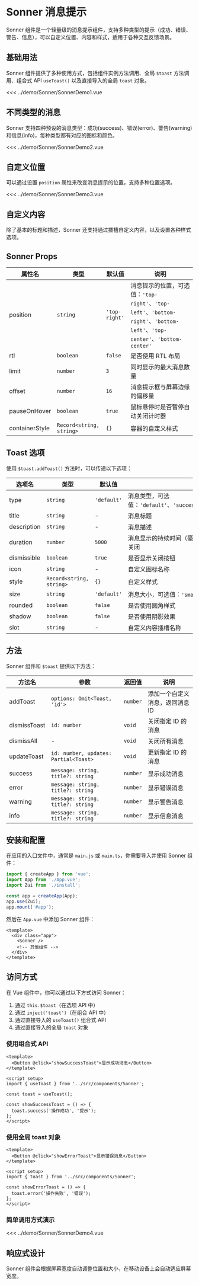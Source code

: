 # Sonner 消息提示

Sonner 组件是一个轻量级的消息提示组件，支持多种类型的提示（成功、错误、警告、信息），可以自定义位置、内容和样式，适用于各种交互反馈场景。

## 基础用法

Sonner 组件提供了多种使用方式，包括组件实例方法调用、全局 `$toast` 方法调用、组合式 API `useToast()` 以及直接导入的全局 `toast` 对象。

<script setup>
import SonnerDemo1 from "/demo/Sonner/SonnerDemo1.vue";
import SonnerDemo2 from "/demo/Sonner/SonnerDemo2.vue";
import SonnerDemo3 from "/demo/Sonner/SonnerDemo3.vue";
import SonnerDemo4 from "/demo/Sonner/SonnerDemo4.vue";
</script>

<Demo>
<SonnerDemo1/>
</Demo>

<CollapsibleCode>

<<< ../demo/Sonner/SonnerDemo1.vue

</CollapsibleCode>

## 不同类型的消息

Sonner 支持四种预设的消息类型：成功(success)、错误(error)、警告(warning)和信息(info)，每种类型都有对应的图标和颜色。

<Demo>
<SonnerDemo2/>
</Demo>

<CollapsibleCode>

<<< ../demo/Sonner/SonnerDemo2.vue

</CollapsibleCode>

## 自定义位置

可以通过设置 `position` 属性来改变消息提示的位置，支持多种位置选项。

<Demo>
<SonnerDemo3/>
</Demo>

<CollapsibleCode>

<<< ../demo/Sonner/SonnerDemo3.vue

</CollapsibleCode>

## 自定义内容

除了基本的标题和描述，Sonner 还支持通过插槽自定义内容，以及设置各种样式选项。

## Sonner Props

| 属性名 | 类型 | 默认值 | 说明 |
|--------|------|--------|------|
| position | `string` | `'top-right'` | 消息提示的位置，可选值：`'top-right'`、`'top-left'`、`'bottom-right'`、`'bottom-left'`、`'top-center'`、`'bottom-center'` |
| rtl | `boolean` | `false` | 是否使用 RTL 布局 |
| limit | `number` | `3` | 同时显示的最大消息数量 |
| offset | `number` | `16` | 消息提示框与屏幕边缘的偏移量 |
| pauseOnHover | `boolean` | `true` | 鼠标悬停时是否暂停自动关闭计时器 |
| containerStyle | `Record<string, string>` | `{}` | 容器的自定义样式 |

## Toast 选项

使用 `$toast.addToast()` 方法时，可以传递以下选项：

| 选项名 | 类型 | 默认值 | 说明 |
|--------|------|--------|------|
| type | `string` | `'default'` | 消息类型，可选值：`'default'`、`'success'`、`'error'`、`'warning'`、`'info'` |
| title | `string` | - | 消息标题 |
| description | `string` | - | 消息描述 |
| duration | `number` | `5000` | 消息显示的持续时间（毫秒），设置为 `Infinity` 可禁用自动关闭 |
| dismissible | `boolean` | `true` | 是否显示关闭按钮 |
| icon | `string` | - | 自定义图标名称 |
| style | `Record<string, string>` | `{}` | 自定义样式 |
| size | `string` | `'default'` | 消息大小，可选值：`'small'`、`'default'`、`'large'` |
| rounded | `boolean` | `false` | 是否使用圆角样式 |
| shadow | `boolean` | `false` | 是否使用阴影效果 |
| slot | `string` | - | 自定义内容插槽名称 |

## 方法

Sonner 组件和 `$toast` 提供以下方法：

| 方法名 | 参数 | 返回值 | 说明 |
|--------|------|--------|------|
| addToast | `options: Omit<Toast, 'id'>` | `number` | 添加一个自定义消息，返回消息 ID |
| dismissToast | `id: number` | `void` | 关闭指定 ID 的消息 |
| dismissAll | - | `void` | 关闭所有消息 |
| updateToast | `id: number, updates: Partial<Toast>` | `void` | 更新指定 ID 的消息 |
| success | `message: string, title?: string` | `number` | 显示成功消息 |
| error | `message: string, title?: string` | `number` | 显示错误消息 |
| warning | `message: string, title?: string` | `number` | 显示警告消息 |
| info | `message: string, title?: string` | `number` | 显示信息消息 |

## 安装和配置

在应用的入口文件中，通常是 `main.js` 或 `main.ts`，你需要导入并使用 Sonner 组件：

```javascript
import { createApp } from 'vue';
import App from './App.vue';
import Zui from './install';

const app = createApp(App);
app.use(Zui);
app.mount('#app');
```

然后在 `App.vue` 中添加 Sonner 组件：

```vue
<template>
  <div class="app">
    <Sonner />
    <!-- 其他组件 -->
  </div>
</template>
```

## 访问方式

在 Vue 组件中，你可以通过以下方式访问 Sonner：

1. 通过 `this.$toast`（在选项 API 中）
2. 通过 `inject('toast')`（在组合 API 中）
3. 通过直接导入的 `useToast()` 组合式 API
4. 通过直接导入的全局 `toast` 对象

### 使用组合式 API

```vue
<template>
  <Button @click="showSuccessToast">显示成功消息</Button>
</template>

<script setup>
import { useToast } from '../src/components/Sonner';

const toast = useToast();

const showSuccessToast = () => {
  toast.success('操作成功', '提示');
};
</script>
```

### 使用全局 toast 对象

```vue
<template>
  <Button @click="showErrorToast">显示错误消息</Button>
</template>

<script setup>
import { toast } from '../src/components/Sonner';

const showErrorToast = () => {
  toast.error('操作失败', '错误');
};
</script>
```

### 简单调用方式演示

<Demo>
<SonnerDemo4/>
</Demo>

<CollapsibleCode>

<<< ../demo/Sonner/SonnerDemo4.vue

</CollapsibleCode>

## 响应式设计

Sonner 组件会根据屏幕宽度自动调整位置和大小，在移动设备上会自动适应屏幕宽度。